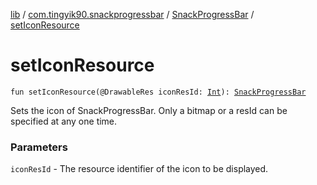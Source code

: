 [lib](../../index.md) / [com.tingyik90.snackprogressbar](../index.md) / [SnackProgressBar](index.md) / [setIconResource](.)

# setIconResource

`fun setIconResource(@DrawableRes iconResId: `[`Int`](https://kotlinlang.org/api/latest/jvm/stdlib/kotlin/-int/index.html)`): `[`SnackProgressBar`](index.md)

Sets the icon of SnackProgressBar. Only a bitmap or a resId can be specified at any one time.

### Parameters

`iconResId` - The resource identifier of the icon to be displayed.